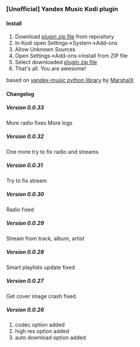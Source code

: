 ### [Unofficial] Yandex Music Kodi plugin
#### Install
1. Download [plugin zip file][plugin_zip] from repository
2. In Kodi open Settings->System->Add-ons
3. Allow Unknown Sources
4. Open Settings->Add-ons->Install from ZIP file
5. Select downloaded [plugin zip file][plugin_zip]
6. That's all. You are awesome!   

based on [yandex-music python library][ym_lib] by [MarshalX](https://github.com/MarshalX)


[plugin_zip]: https://github.com/Angel777d/kodi.plugin.yandex-music/raw/master/bin/kodi.plugin.yandex-music-0.0.33.zip
[ym_lib]: https://github.com/MarshalX/yandex-music-api

#### Changelog
##### Version 0.0.33
More radio fixes
More logs


##### Version 0.0.32
One more try to fix radio and streams

##### Version 0.0.31
Try to fix stream

##### Version 0.0.30
Radio fixed

##### Version 0.0.29
Stream from track, album, artist

##### Version 0.0.28
Smart playlists update fixed

##### Version 0.0.27
Get cover image crash fixed 

##### Version 0.0.26
1. codec option added
2. high res option added
3. auto download option added